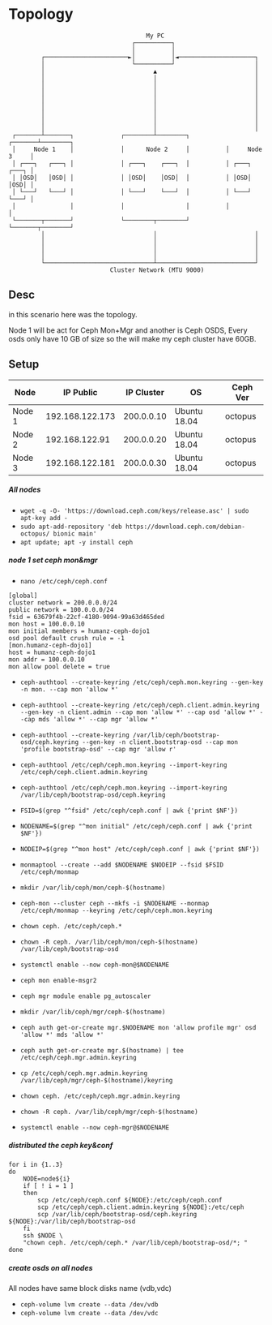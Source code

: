# Topology

```
                                      My PC
                                  ┌──────────┐
                                  │          │
         ┌───────────────────────►│          │◄─────────────────────┐
         │                        └──────────┘                      │
         │                              ▲                           │
         │                              │                           │
         │                              │                           │
         │                              │                           │
         │                              │                           │
         │                              │                           │
         │                              │                           │
         │                              │                           │
         │                              │                           │
 ┌───────┴───────┐             ┌────────┴────────┐          ┌───────┴────────┐
 │     Node 1    │             │      Node 2     │          │     Node 3     │
 │ ┌───┐   ┌───┐ │             │ ┌───┐    ┌───┐  │          │ ┌───┐    ┌───┐ │
 │ │OSD│   │OSD│ │             │ │OSD│    │OSD│  │          │ │OSD│    │OSD│ │
 │ └───┘   └───┘ │             │ └───┘    └───┘  │          │ └───┘    └───┘ │
 │               │             │                 │          │                │
 └───────┬───────┘             └────────┬────────┘          └───────┬────────┘
         │                              │                           │
         │                              │                           │
         │                              │                           │
         │                              │                           │
         └──────────────────────────────┴───────────────────────────┘
                            Cluster Network (MTU 9000)
```

## Desc
in this scenario here was the topology.

Node 1 will be act for Ceph Mon+Mgr and another is Ceph OSDS, Every osds only have 10 GB of size so the will make my ceph cluster have 60GB.


## Setup
|Node|IP Public|IP Cluster|OS|Ceph Ver|
|----|--|--|--|--------|
|Node 1| 192.168.122.173 |200.0.0.10 | Ubuntu 18.04 | octopus |
|Node 2| 192.168.122.91  |200.0.0.20 | Ubuntu 18.04 | octopus |
|Node 3| 192.168.122.181 |200.0.0.30 |Ubuntu 18.04 | octopus |


##### All nodes
- `wget -q -O- 'https://download.ceph.com/keys/release.asc' | sudo apt-key add -`
- `sudo apt-add-repository 'deb https://download.ceph.com/debian-octopus/ bionic main'`
- `apt update; apt -y install ceph`

##### node 1 set ceph mon&mgr
- `nano /etc/ceph/ceph.conf`
```
[global]
cluster network = 200.0.0.0/24
public network = 100.0.0.0/24
fsid = 63679f4b-22cf-4180-9094-99a63d465ded
mon host = 100.0.0.10
mon initial members = humanz-ceph-dojo1
osd pool default crush rule = -1
[mon.humanz-ceph-dojo1]
host = humanz-ceph-dojo1
mon addr = 100.0.0.10
mon allow pool delete = true
```

- `ceph-authtool --create-keyring /etc/ceph/ceph.mon.keyring --gen-key -n mon. --cap mon 'allow *' `
- `ceph-authtool --create-keyring /etc/ceph/ceph.client.admin.keyring --gen-key -n client.admin --cap mon 'allow *' --cap osd 'allow *' --cap mds 'allow *' --cap mgr 'allow *' `
- `ceph-authtool --create-keyring /var/lib/ceph/bootstrap-osd/ceph.keyring --gen-key -n client.bootstrap-osd --cap mon 'profile bootstrap-osd' --cap mgr 'allow r' `
- `ceph-authtool /etc/ceph/ceph.mon.keyring --import-keyring /etc/ceph/ceph.client.admin.keyring `
- `ceph-authtool /etc/ceph/ceph.mon.keyring --import-keyring /var/lib/ceph/bootstrap-osd/ceph.keyring `

- `FSID=$(grep "^fsid" /etc/ceph/ceph.conf | awk {'print $NF'}) `
- `NODENAME=$(grep "^mon initial" /etc/ceph/ceph.conf | awk {'print $NF'}) `
- `NODEIP=$(grep "^mon host" /etc/ceph/ceph.conf | awk {'print $NF'}) `

- `monmaptool --create --add $NODENAME $NODEIP --fsid $FSID /etc/ceph/monmap`

- `mkdir /var/lib/ceph/mon/ceph-$(hostname) `
- `ceph-mon --cluster ceph --mkfs -i $NODENAME --monmap /etc/ceph/monmap --keyring /etc/ceph/ceph.mon.keyring`
- `chown ceph. /etc/ceph/ceph.*`
- `chown -R ceph. /var/lib/ceph/mon/ceph-$(hostname) /var/lib/ceph/bootstrap-osd`
- `systemctl enable --now ceph-mon@$NODENAME`

- `ceph mon enable-msgr2`
- `ceph mgr module enable pg_autoscaler`
- `mkdir /var/lib/ceph/mgr/ceph-$(hostname)`
- `ceph auth get-or-create mgr.$NODENAME mon 'allow profile mgr' osd 'allow *' mds 'allow *'`
- `ceph auth get-or-create mgr.$(hostname) | tee /etc/ceph/ceph.mgr.admin.keyring`
- `cp /etc/ceph/ceph.mgr.admin.keyring /var/lib/ceph/mgr/ceph-$(hostname)/keyring`

- `chown ceph. /etc/ceph/ceph.mgr.admin.keyring`
- `chown -R ceph. /var/lib/ceph/mgr/ceph-$(hostname)`
- `systemctl enable --now ceph-mgr@$NODENAME `

##### distributed the ceph key&conf
```
for i in {1..3}
do
    NODE=node${i}
    if [ ! i = 1 ]
    then
        scp /etc/ceph/ceph.conf ${NODE}:/etc/ceph/ceph.conf
        scp /etc/ceph/ceph.client.admin.keyring ${NODE}:/etc/ceph
        scp /var/lib/ceph/bootstrap-osd/ceph.keyring ${NODE}:/var/lib/ceph/bootstrap-osd
    fi
    ssh $NODE \
    "chown ceph. /etc/ceph/ceph.* /var/lib/ceph/bootstrap-osd/*; "
done 
```
##### create osds on all nodes
All nodes have same block disks name (vdb,vdc)

- `ceph-volume lvm create --data /dev/vdb`
- `ceph-volume lvm create --data /dev/vdc`

